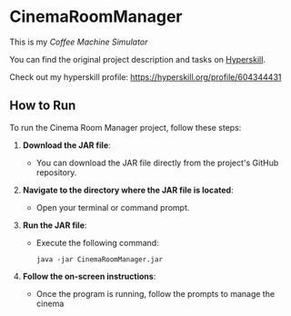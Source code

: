 # CinemaRoomManager
This is my *Coffee Machine Simulator*

You can find the original project description and tasks on [Hyperskill](https://hyperskill.org/projects/33?track=8).

Check out my hyperskill profile: https://hyperskill.org/profile/604344431

## How to Run

To run the Cinema Room Manager project, follow these steps:

1. **Download the JAR file**:
   - You can download the JAR file directly from the project's GitHub repository.

2. **Navigate to the directory where the JAR file is located**:
   - Open your terminal or command prompt.

3. **Run the JAR file**:
   - Execute the following command:
     ```
     java -jar CinemaRoomManager.jar
     ```

4. **Follow the on-screen instructions**:
   - Once the program is running, follow the prompts to manage the cinema
